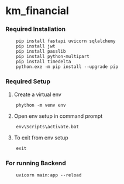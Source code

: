 # km_financial #

### Required Installation ###

```
    pip install fastapi uvicorn sqlalchemy
    pip install jwt
    pip install passlib
    pip install python-multipart
    pip install timedelta
    python.exe -m pip install --upgrade pip
```

### Required Setup ###

1. Create a virtual env 
```
    phython -m venv env
```

2. Open env setup in command prompt
```
    env\Scripts\activate.bat
```

3. To exit from env setup
```
    exit
```

### For running Backend ###
```
    uvicorn main:app --reload
```

